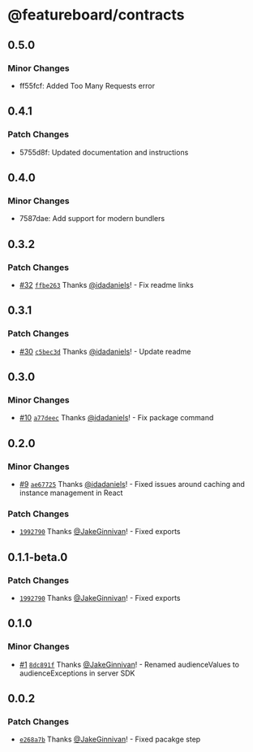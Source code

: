 # @featureboard/contracts

## 0.5.0

### Minor Changes

- ff55fcf: Added Too Many Requests error

## 0.4.1

### Patch Changes

- 5755d8f: Updated documentation and instructions

## 0.4.0

### Minor Changes

- 7587dae: Add support for modern bundlers

## 0.3.2

### Patch Changes

- [#32](https://github.com/arkahna/featureboard-sdks/pull/32) [`ffbe263`](https://github.com/arkahna/featureboard-sdks/commit/ffbe263aa2008fd22b34fda0db79dae3e00c2746) Thanks [@idadaniels](https://github.com/idadaniels)! - Fix readme links

## 0.3.1

### Patch Changes

- [#30](https://github.com/arkahna/featureboard-sdks/pull/30) [`c5bec3d`](https://github.com/arkahna/featureboard-sdks/commit/c5bec3dc55c4ee271bb9a6ffe30ef9ba6089e1df) Thanks [@idadaniels](https://github.com/idadaniels)! - Update readme

## 0.3.0

### Minor Changes

- [#10](https://github.com/arkahna/featureboard-sdks/pull/10) [`a77deec`](https://github.com/arkahna/featureboard-sdks/commit/a77deec3dc8321d28f02533284a4e55a7125d931) Thanks [@idadaniels](https://github.com/idadaniels)! - Fix package command

## 0.2.0

### Minor Changes

- [#9](https://github.com/arkahna/featureboard-sdks/pull/9) [`ae67725`](https://github.com/arkahna/featureboard-sdks/commit/ae67725494742c9225ef9420a98775ff218e4dd6) Thanks [@idadaniels](https://github.com/idadaniels)! - Fixed issues around caching and instance management in React

### Patch Changes

- [`1992790`](https://github.com/arkahna/featureboard-sdks/commit/1992790d52454f1bba2b60dec4fac089abab7f54) Thanks [@JakeGinnivan](https://github.com/JakeGinnivan)! - Fixed exports

## 0.1.1-beta.0

### Patch Changes

- [`1992790`](https://github.com/arkahna/featureboard-sdks/commit/1992790d52454f1bba2b60dec4fac089abab7f54) Thanks [@JakeGinnivan](https://github.com/JakeGinnivan)! - Fixed exports

## 0.1.0

### Minor Changes

- [#1](https://github.com/arkahna/featureboard-sdks/pull/1) [`8dc891f`](https://github.com/arkahna/featureboard-sdks/commit/8dc891faeb173e24471a4322f964cceb96df0dda) Thanks [@JakeGinnivan](https://github.com/JakeGinnivan)! - Renamed audienceValues to audienceExceptions in server SDK

## 0.0.2

### Patch Changes

- [`e268a7b`](https://github.com/arkahna/featureboard-sdks/commit/e268a7b45125808e42e81bcf849091e7b919d448) Thanks [@JakeGinnivan](https://github.com/JakeGinnivan)! - Fixed pacakge step

